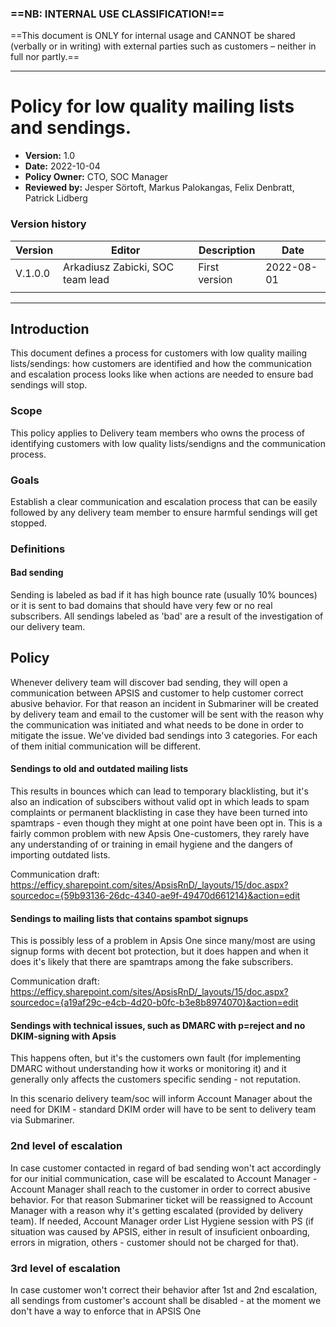 ### ==NB: INTERNAL USE CLASSIFICATION!==
==This document is ONLY for internal usage and CANNOT be shared (verbally or in writing) with external parties such as customers – neither in full nor partly.==

---

# Policy for low quality mailing lists and sendings.

- **Version:** 1.0 
- **Date:** 2022-10-04 
- **Policy Owner:** CTO, SOC Manager 
- **Reviewed by:** Jesper Sörtoft, Markus Palokangas, Felix Denbratt, Patrick Lidberg 


### Version history
| Version     | Editor          | Description   | Date       |
|-------------|-----------------|---------------|------------|
| V.1.0.0     | Arkadiusz Zabicki, SOC team lead | First version | 2022-08-01 |
|             |                 |               |            |

---

## Introduction
This document defines a process for customers with low quality mailing lists/sendings: how customers are identified and how the communication and escalation process looks like when actions are needed to ensure bad sendings will stop. 

### Scope
This policy applies to Delivery team members who owns the process of identifying customers with low quality lists/sendigns and the communication process.

### Goals
Establish a clear communication and escalation process that can be easily followed by any delivery team member to ensure harmful sendings will get stopped. 

### Definitions
#### Bad sending
Sending is labeled as bad if it has high bounce rate (usually 10% bounces) or it is sent to bad domains that should have very few or no real subscribers. All sendings labeled as 'bad' are a result of the investigation of our delivery team.



## Policy

Whenever delivery team will discover bad sending, they will open a communication between APSIS and customer to help customer correct abusive behavior. For that reason an incident in Submariner will be created by delivery team and email to the customer will be sent with the reason why the communication was initiated and what needs to be done in order to mitigate the issue.  We've divided bad sendings into 3 categories. For each of them initial communication will be different.

#### Sendings to old and outdated mailing lists 

This results in bounces which can lead to temporary blacklisting, but it's also an indication of subscibers without valid opt in which leads to spam complaints or permanent blacklisting in case they have been turned into spamtraps - even though they might at one point have been opt in. This is a fairly common problem with new Apsis One-customers, they rarely have any understanding of or training in email hygiene and the dangers of importing outdated lists.

Communication draft: https://efficy.sharepoint.com/sites/ApsisRnD/_layouts/15/doc.aspx?sourcedoc={59b93136-26dc-4340-ae9f-49470d661214}&action=edit

#### Sendings to mailing lists that contains spambot signups 

This is possibly less of a problem in Apsis One since many/most are using signup forms with decent bot protection, but it does happen and when it does it's likely that there are spamtraps among the fake subscribers.

Communication draft: https://efficy.sharepoint.com/sites/ApsisRnD/_layouts/15/doc.aspx?sourcedoc={a19af29c-e4cb-4d20-b0fc-b3e8b8974070}&action=edit

#### Sendings with technical issues, such as DMARC with p=reject and no DKIM-signing with Apsis

This happens often, but it's the customers own fault (for implementing DMARC without understanding how it works or monitoring it) and it generally only affects the customers specific sending - not reputation.

In this scenario delivery team/soc will inform Account Manager about the need for DKIM - standard DKIM order will have to be sent to delivery team via Submariner.

### 2nd level of escalation 

In case customer contacted in regard of bad sending won't act accordingly for our initial communication, case will be escalated to Account Manager - Account Manager shall reach to the customer in order to correct abusive behavior. For that reason Submariner ticket will be reassigned to Account Manager with a reason why it's getting escalated (provided by delivery team). If needed, Account Manager order List Hygiene session with PS (if situation was caused by APSIS, either in result of insuficient onboarding, errors in migration, others - customer should not be charged for that).

### 3rd level of escalation

In case customer won't correct their behavior after 1st and 2nd escalation, all sendings from customer's account shall be disabled - at the moment we don't have a way to enforce that in APSIS One
